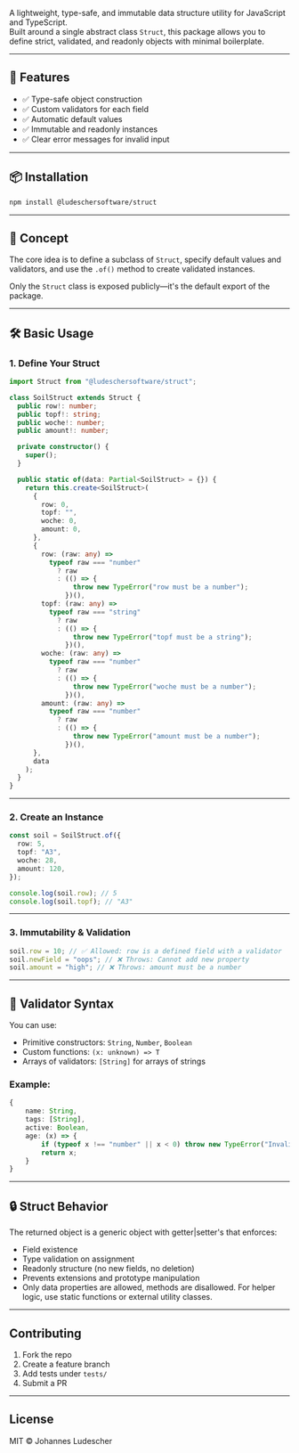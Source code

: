 A lightweight, type-safe, and immutable data structure utility for JavaScript and TypeScript.  
Built around a single abstract class `Struct`, this package allows you to define strict, validated, and readonly objects with minimal boilerplate.

---

## 🚀 Features

- ✅ Type-safe object construction
- ✅ Custom validators for each field
- ✅ Automatic default values
- ✅ Immutable and readonly instances
- ✅ Clear error messages for invalid input

---

## 📦 Installation

```bash
npm install @ludeschersoftware/struct
```

---

## 🧠 Concept

The core idea is to define a subclass of `Struct`, specify default values and validators, and use the `.of()` method to create validated instances.

Only the `Struct` class is exposed publicly—it's the default export of the package.

---

## 🛠️ Basic Usage

### 1. Define Your Struct

```ts
import Struct from "@ludeschersoftware/struct";

class SoilStruct extends Struct {
  public row!: number;
  public topf!: string;
  public woche!: number;
  public amount!: number;

  private constructor() {
    super();
  }

  public static of(data: Partial<SoilStruct> = {}) {
    return this.create<SoilStruct>(
      {
        row: 0,
        topf: "",
        woche: 0,
        amount: 0,
      },
      {
        row: (raw: any) =>
          typeof raw === "number"
            ? raw
            : (() => {
                throw new TypeError("row must be a number");
              })(),
        topf: (raw: any) =>
          typeof raw === "string"
            ? raw
            : (() => {
                throw new TypeError("topf must be a string");
              })(),
        woche: (raw: any) =>
          typeof raw === "number"
            ? raw
            : (() => {
                throw new TypeError("woche must be a number");
              })(),
        amount: (raw: any) =>
          typeof raw === "number"
            ? raw
            : (() => {
                throw new TypeError("amount must be a number");
              })(),
      },
      data
    );
  }
}
```

---

### 2. Create an Instance

```ts
const soil = SoilStruct.of({
  row: 5,
  topf: "A3",
  woche: 28,
  amount: 120,
});

console.log(soil.row); // 5
console.log(soil.topf); // "A3"
```

---

### 3. Immutability & Validation

```ts
soil.row = 10; // ✅ Allowed: row is a defined field with a validator
soil.newField = "oops"; // ❌ Throws: Cannot add new property
soil.amount = "high"; // ❌ Throws: amount must be a number
```

---

## 🧪 Validator Syntax

You can use:

- Primitive constructors: `String`, `Number`, `Boolean`
- Custom functions: `(x: unknown) => T`
- Arrays of validators: `[String]` for arrays of strings

### Example:

```ts
{
    name: String,
    tags: [String],
    active: Boolean,
    age: (x) => {
        if (typeof x !== "number" || x < 0) throw new TypeError("Invalid age");
        return x;
    }
}
```

---

## 🔒 Struct Behavior

The returned object is a generic object with getter|setter's that enforces:

- Field existence
- Type validation on assignment
- Readonly structure (no new fields, no deletion)
- Prevents extensions and prototype manipulation
- Only data properties are allowed, methods are disallowed. For helper logic, use static functions or external utility classes.

---

## Contributing

1. Fork the repo
2. Create a feature branch
3. Add tests under `tests/`
4. Submit a PR

---

## License

MIT © Johannes Ludescher
